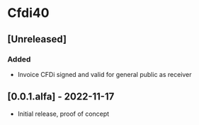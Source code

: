 # Cfdi40

## [Unreleased]

### Added

- Invoice CFDi signed and valid for general public as receiver

## [0.0.1.alfa] - 2022-11-17

- Initial release, proof of concept

